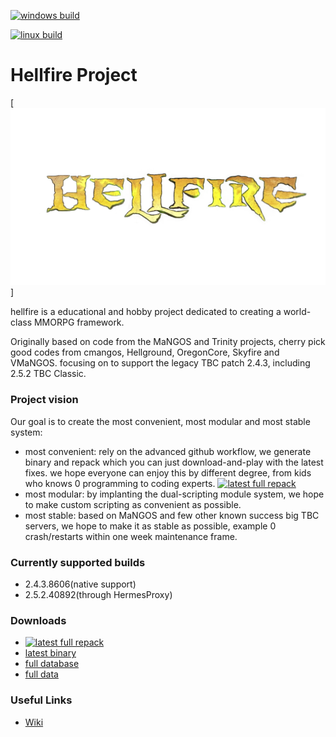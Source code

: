 [![windows build](https://github.com/Hellfire-Core/core/actions/workflows/windows-build.yml/badge.svg)](https://github.com/Hellfire-Core/core/actions/workflows/windows-build.yml)

[![linux build](https://github.com/Hellfire-Core/core/actions/workflows/linux-build.yml/badge.svg)](https://github.com/Hellfire-Core/core/actions/workflows/linux-build.yml)


# Hellfire Project
[![Hellfire](https://github.com/Hellfire-Core/core/blob/main/docs/mvs1dl2p-1920.png?raw=true)]


hellfire is a educational and hobby project dedicated to creating a world-class MMORPG framework. 

Originally based on code from the MaNGOS and Trinity projects, cherry pick good codes from cmangos, Hellground, OregonCore, Skyfire and VMaNGOS. focusing on to support the legacy TBC patch 2.4.3, including 2.5.2 TBC Classic. 

### Project vision
Our goal is to create the most convenient, most modular and most stable system:
- most convenient: rely on the advanced github workflow, we generate binary and repack which you can just download-and-play with the latest fixes. we hope everyone can enjoy this by different degree, from kids who knows 0 programming to coding experts.
[![latest full repack](https://github.com/Hellfire-Core/core/actions/workflows/repacker-afterbinrelease.yml/badge.svg)](https://github.com/Hellfire-Core/core/actions/workflows/repacker-afterbinrelease.yml)
- most modular: by implanting the dual-scripting module system, we hope to make custom scripting as convenient as possible.
- most stable: based on MaNGOS and few other known success big TBC servers, we hope to make it as stable as possible, example 0 crash/restarts within one week maintenance frame.

### Currently supported builds
- 2.4.3.8606(native support)
- 2.5.2.40892(through HermesProxy)


### Downloads
- [![latest full repack](https://github.com/Hellfire-Core/core/actions/workflows/repacker-afterbinrelease.yml/badge.svg)](https://github.com/Hellfire-Core/core/actions/workflows/repacker-afterbinrelease.yml)
- [latest binary](https://github.com/Hellfire-Core/core/releases/tag/latest)
- [full database](https://github.com/Hellfire-Core/core/releases/tag/db-latest) 
- [full data](https://github.com/Hellfire-Core/core/releases/tag/data-latest) 

### Useful Links
- [Wiki](https://hellfire-core.github.io)
